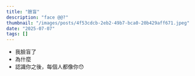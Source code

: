 ```yaml
---
title: "臉盲"
description: "face @@?"
thumbnail: "/images/posts/4f53cdcb-2eb2-49b7-bca0-20b429aff671.jpeg"
date: "2025-07-07"
tags: []
---
```

- 我臉盲了
- 為什麼
- 認識你之後，每個人都像你😯
